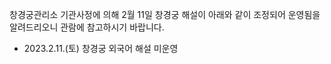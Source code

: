 창경궁관리소 기관사정에 의해 2월 11일 창경궁 해설이 아래와 같이 조정되어 운영됨을 알려드리오니 관람에 참고하시기 바랍니다.

- 2023.2.11.(토) 창경궁 외국어 해설 미운영